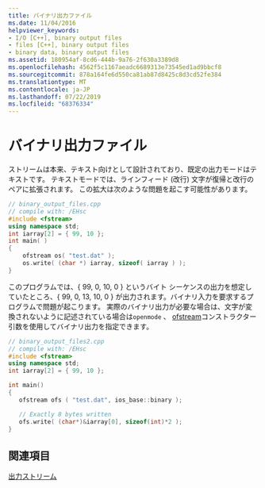 ```yaml
---
title: バイナリ出力ファイル
ms.date: 11/04/2016
helpviewer_keywords:
- I/O [C++], binary output files
- files [C++], binary output files
- binary data, binary output files
ms.assetid: 180954af-8cd6-444b-9a76-2f630a3389d8
ms.openlocfilehash: 4562f5c1167aeadc6689313e73545ed1ad9bbcf8
ms.sourcegitcommit: 878a164fe6d550ca81ab87d8425c8d3cd52fe384
ms.translationtype: MT
ms.contentlocale: ja-JP
ms.lasthandoff: 07/22/2019
ms.locfileid: "68376334"
---
```

# <a name="binary-output-files"></a>バイナリ出力ファイル

ストリームは本来、テキスト向けとして設計されており、既定の出力モードはテキストです。 テキストモードでは、ラインフィード (改行) 文字が復帰と改行のペアに拡張されます。 この拡大は次のような問題を起こす可能性があります。

```cpp
// binary_output_files.cpp
// compile with: /EHsc
#include <fstream>
using namespace std;
int iarray[2] = { 99, 10 };
int main( )
{
    ofstream os( "test.dat" );
    os.write( (char *) iarray, sizeof( iarray ) );
}
```

このプログラムでは、{ 99, 0, 10, 0 } というバイト シーケンスの出力を想定していたところ、{ 99, 0, 13, 10, 0 } が出力されます。バイナリ入力を要求するプログラムで問題が起こります。 実際のバイナリ出力が必要な場合は、文字が変換されないように記述されている場合は`openmode` 、 [ofstream](../standard-library/basic-ofstream-class.md#basic_ofstream)コンストラクター引数を使用してバイナリ出力を指定できます。

```cpp
// binary_output_files2.cpp
// compile with: /EHsc
#include <fstream>
using namespace std;
int iarray[2] = { 99, 10 };

int main()
{
   ofstream ofs ( "test.dat", ios_base::binary );

   // Exactly 8 bytes written
   ofs.write( (char*)&iarray[0], sizeof(int)*2 );
}
```

## <a name="see-also"></a>関連項目

[出力ストリーム](../standard-library/output-streams.md)
